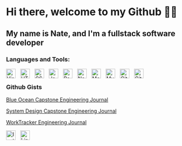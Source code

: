 # Hi there, welcome to my Github 👋🏼

## My name is Nate, and I'm a fullstack software developer

### Languages and Tools:

<img align="left" alt="Visual Studio Code" width="26px" src="https://cdn.jsdelivr.net/gh/devicons/devicon/icons/vscode/vscode-original.svg" style="padding-right:10px;" />
<img align="left" alt="HTML5" width="26px" src="https://cdn.jsdelivr.net/gh/devicons/devicon/icons/html5/html5-original.svg" style="padding-right:10px;" />
<img align="left" alt="CSS3" width="26px" src="https://cdn.jsdelivr.net/gh/devicons/devicon/icons/css3/css3-original.svg" style="padding-right:10px;" />
<img align="left" alt="JavaScript" width="26px" src="https://cdn.jsdelivr.net/gh/devicons/devicon/icons/javascript/javascript-original.svg" style="padding-right:10px;" />
<img align="left" alt="React" width="26px" src="https://cdn.jsdelivr.net/gh/devicons/devicon/icons/react/react-original.svg" style="padding-right:10px;" />
<img align="left" alt="Node.js" width="26px" src="https://cdn.jsdelivr.net/gh/devicons/devicon/icons/nodejs/nodejs-original.svg" style="padding-right:10px;" />
<img align="left" alt="MongoDB" width="26px" src="https://cdn.jsdelivr.net/gh/devicons/devicon/icons/mongodb/mongodb-original.svg" style="padding-right:10px;" />
<img align="left" alt="MySQL" width="26px" src="https://cdn.jsdelivr.net/gh/devicons/devicon/icons/mysql/mysql-original.svg" style="padding-right:10px;" />
<img align="left" alt="Git" width="26px" src="https://cdn.jsdelivr.net/gh/devicons/devicon/icons/git/git-original.svg" style="padding-right:10px;" />
<img align="left" alt="GitHub" width="26px" src="https://user-images.githubusercontent.com/3369400/139448065-39a229ba-4b06-434b-bc67-616e2ed80c8f.png" style="padding-right:10px;" />

<br />

### Github Gists

[Blue Ocean Capstone Engineering Journal](https://gist.github.com/nsfoster87/20abbab97acdd667b45fac54355f849c#file-001-blue-ocean-engineering-journal-homepage-md)

[System Design Capstone Engineering Journal](https://gist.github.com/nsfoster87/54eb130b7a2b5638873a3786f9542ed4#file-001-sdc-engineering-journal-md)

[WorkTracker Engineering Journal](https://gist.github.com/nsfoster87/76b6a7822efe44efdbedb663e86ebfc6#file-001-worktracker-engineering-journal-md)

[<img align="left" alt="Instagram" width="26px" src="https://cdn.jsdelivr.net/gh/walkxcode/dashboard-icons@master/png/instagram.png" style="padding-right:10px;" />][instagram]
[<img align="left" alt="Linkedin" width="26px" src="https://cdn.jsdelivr.net/gh/walkxcode/dashboard-icons@master/png/linkedin.png" style="padding-right:10px;" />][linkedin]

[linkedin]: https://linkedin.com/in/nate-foster
[instagram]: https://instagram.com/natefosters
